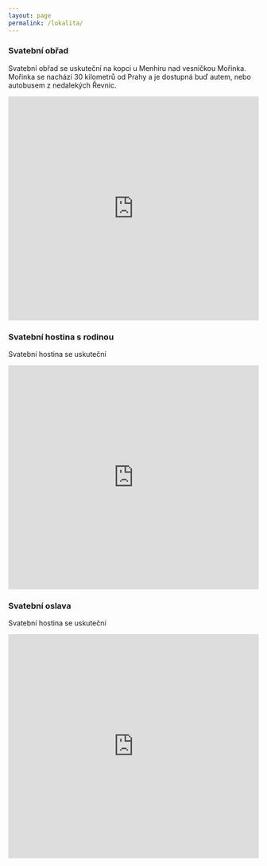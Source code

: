 ```yaml
---
layout: page
permalink: /lokalita/
---
```


### Svatební obřad
Svatební obřad se uskuteční na kopci u Menhiru nad vesničkou Mořinka. Mořinka se nachází 30 kilometrů od Prahy a je dostupná buď autem, nebo autobusem z nedalekých Řevnic. 

<div style="width: 100%"><iframe scrolling="no" marginheight="0" marginwidth="0" src="https://maps.google.com/maps?width=100%25&amp;height=450&amp;hl=en&amp;q=49.943204443540814,14.238774776458742+(Svatebn%C3%AD%20ob%C5%99ad)&amp;t=k&amp;z=16&amp;ie=UTF8&amp;iwloc=B&amp;output=embed" width="100%" height="450" frameborder="0"></iframe></div>


### Svatební hostina s rodinou
Svatební hostina se uskuteční 
<div style="width: 100%"><iframe scrolling="no" marginheight="0" marginwidth="0" src="https://maps.google.com/maps?width=100%25&amp;height=450&amp;hl=en&amp;q=49.953304677538966,14.307246208190918+(Svatebni%20hostina)&amp;t=k&amp;z=17&amp;ie=UTF8&amp;iwloc=B&amp;output=embed" width="100%" height="450" frameborder="0"></iframe></div>

### Svatební oslava
Svatební hostina se uskuteční 
<div style="width: 100%"><iframe scrolling="no" marginheight="0" marginwidth="0" src="https://maps.google.com/maps?width=100%25&amp;height=450&amp;hl=en&amp;q=49.961170070599934,14.316301345825197+(Svatebn%C3%AD%20oslava)&amp;t=k&amp;z=17&amp;ie=UTF8&amp;iwloc=B&amp;output=embed" width="100%" height="450" frameborder="0"></iframe></div>

